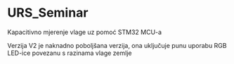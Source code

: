 # URS_Seminar
Kapacitivno mjerenje vlage uz pomoć STM32 MCU-a

Verzija V2 je naknadno poboljšana verzija, ona uključuje punu uporabu RGB LED-ice povezanu s razinama vlage zemlje
